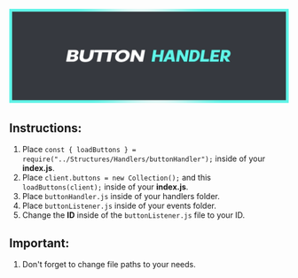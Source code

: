 ![asset](https://github.com/RoaldDahl/Button-Handler/blob/main/assets/ButtonHandlerBanner.png)

## Instructions:
1. Place `const { loadButtons } = require("../Structures/Handlers/buttonHandler");` inside of your **index.js**.
2. Place `client.buttons = new Collection();` and this `loadButtons(client);` inside of your **index.js**.
3. Place `buttonHandler.js` inside of your handlers folder.
4. Place `buttonListener.js` inside of your events folder.
5. Change the **ID** inside of the `buttonListener.js` file to your ID.
## Important:
1. Don't forget to change file paths to your needs.
